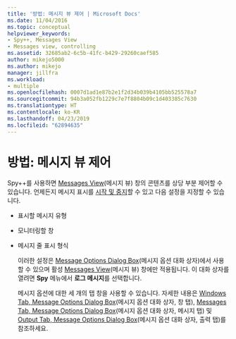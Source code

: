 ```yaml
---
title: '방법: 메시지 뷰 제어 | Microsoft Docs'
ms.date: 11/04/2016
ms.topic: conceptual
helpviewer_keywords:
- Spy++, Messages View
- Messages view, controlling
ms.assetid: 32685ab2-6c5b-41fc-b429-29260caef585
author: mikejo5000
ms.author: mikejo
manager: jillfra
ms.workload:
- multiple
ms.openlocfilehash: 0007d1ad1e87b2e1f2d34b039b4105bb525578a7
ms.sourcegitcommit: 94b3a052fb1229c7e7f8804b09c1d403385c7630
ms.translationtype: HT
ms.contentlocale: ko-KR
ms.lasthandoff: 04/23/2019
ms.locfileid: "62894635"
---
```

# <a name="how-to-control-messages-view"></a>방법: 메시지 뷰 제어
Spy++를 사용하면 [Messages View](../debugger/messages-view.md)(메시지 뷰) 창의 콘텐츠를 상당 부분 제어할 수 있습니다. 언제든지 메시지 표시를 [시작 및 중지](../debugger/how-to-start-and-stop-the-message-log-display.md)할 수 있고 다음 설정을 지정할 수 있습니다.

- 표시할 메시지 유형

- 모니터링할 창

- 메시지 줄 표시 형식

  이러한 설정은 [Message Options Dialog Box](../debugger/message-options-dialog-box.md)(메시지 옵션 대화 상자)에서 사용할 수 있으며 활성 [Messages View](../debugger/messages-view.md)(메시지 뷰) 창에만 적용됩니다. 이 대화 상자를 열려면 **Spy** 메뉴에서 **로그 메시지**를 선택합니다.

  메시지 옵션에 대한 세 개의 탭 창을 사용할 수 있습니다. 자세한 내용은 [Windows Tab, Message Options Dialog Box](../debugger/windows-tab-message-options-dialog-box.md)(메시지 옵션 대화 상자, 창 탭), [Messages Tab, Message Options Dialog Box](../debugger/messages-tab-message-options-dialog-box.md)(메시지 옵션 대화 상자, 메시지 탭) 및 [Output Tab, Message Options Dialog Box](../debugger/output-tab-message-options-dialog-box.md)(메시지 옵션 대화 상자, 출력 탭)를 참조하세요.